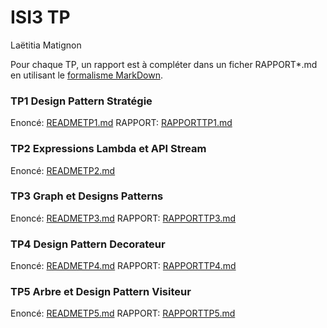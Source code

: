 # ISI3 TP 
Laëtitia Matignon

Pour chaque TP,  un rapport est à compléter dans un ficher RAPPORT*.md en utilisant le [formalisme MarkDown](https://guides.github.com/features/mastering-markdown/).


### TP1 Design Pattern Stratégie

Enoncé: [READMETP1.md](READMETP1.md) 
RAPPORT: [RAPPORTTP1.md](RAPPORTTP1.md) 

### TP2 Expressions Lambda et API Stream

Enoncé: [READMETP2.md](READMETP2.md) 


### TP3 Graph et Designs Patterns

Enoncé: [READMETP3.md](READMETP3.md) 
RAPPORT: [RAPPORTTP3.md](RAPPORTTP3.md) 

### TP4 Design Pattern Decorateur

Enoncé: [READMETP4.md](READMETP4.md) 
RAPPORT: [RAPPORTTP4.md](RAPPORTTP4.md) 

### TP5 Arbre et Design Pattern Visiteur

Enoncé: [READMETP5.md](READMETP5.md) 
RAPPORT: [RAPPORTTP5.md](RAPPORTTP5.md) 
